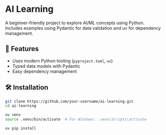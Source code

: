 # AI Learning

A beginner-friendly project to explore AI/ML concepts using Python. Includes examples using Pydantic for data validation and uv for dependency management.

## 🚀 Features
- Uses modern Python tooling (`pyproject.toml`, `uv`)
- Typed data models with Pydantic
- Easy dependency management

## 🛠 Installation

```bash
git clone https://github.com/your-username/ai-learning.git
cd ai-learning

uv venv
source .venv/bin/activate  # For Windows: .venv\Scripts\activate

uv pip install
